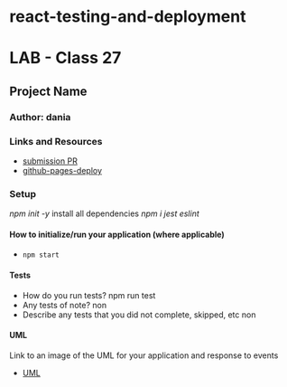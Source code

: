 # react-testing-and-deployment
# LAB - Class 27

## Project Name

### Author: dania

### Links and Resources

- [submission PR](https://github.com/401-advanced-javascript-dania/react-testing-and-deployment/pull/1)
- [github-pages-deploy](https://401-advanced-javascript-dania.github.io/react-testing-and-deployment/)


### Setup
*npm init -y*
install all dependencies *npm i jest eslint*
#### How to initialize/run your application (where applicable)

- `npm start`

#### Tests

- How do you run tests?
npm run test
- Any tests of note?
non
- Describe any tests that you did not complete, skipped, etc
non
#### UML

Link to an image of the UML for your application and response to events
- [UML](https://github.com/401-advanced-javascript-dania/react-testing-and-deployment/blob/lab27/IMG_20200301_140852.jpg)
